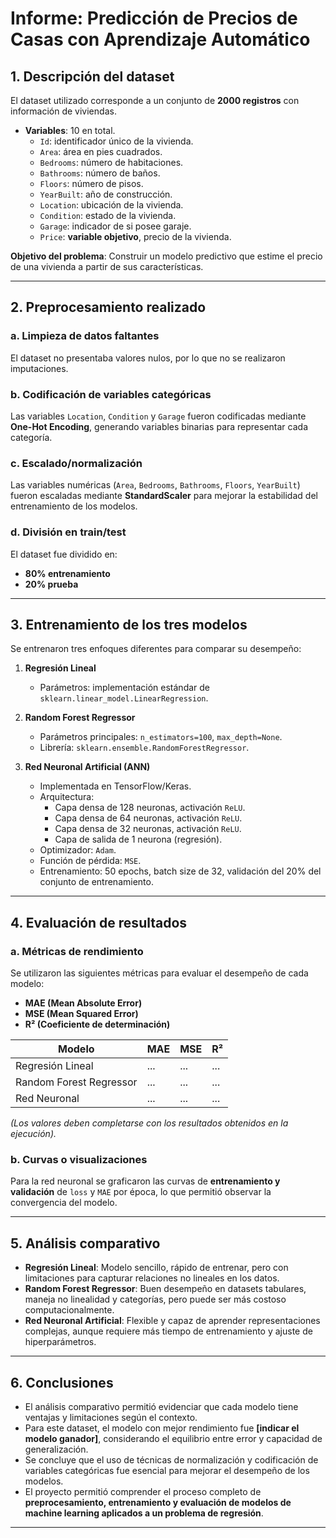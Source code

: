 # Informe: Predicción de Precios de Casas con Aprendizaje Automático

## 1. Descripción del dataset
El dataset utilizado corresponde a un conjunto de **2000 registros** con información de viviendas.  
- **Variables**: 10 en total.  
  - `Id`: identificador único de la vivienda.  
  - `Area`: área en pies cuadrados.  
  - `Bedrooms`: número de habitaciones.  
  - `Bathrooms`: número de baños.  
  - `Floors`: número de pisos.  
  - `YearBuilt`: año de construcción.  
  - `Location`: ubicación de la vivienda.  
  - `Condition`: estado de la vivienda.  
  - `Garage`: indicador de si posee garaje.  
  - `Price`: **variable objetivo**, precio de la vivienda.  

**Objetivo del problema**: Construir un modelo predictivo que estime el precio de una vivienda a partir de sus características.

---

## 2. Preprocesamiento realizado

### a. Limpieza de datos faltantes
El dataset no presentaba valores nulos, por lo que no se realizaron imputaciones.

### b. Codificación de variables categóricas
Las variables `Location`, `Condition` y `Garage` fueron codificadas mediante **One-Hot Encoding**, generando variables binarias para representar cada categoría.

### c. Escalado/normalización
Las variables numéricas (`Area`, `Bedrooms`, `Bathrooms`, `Floors`, `YearBuilt`) fueron escaladas mediante **StandardScaler** para mejorar la estabilidad del entrenamiento de los modelos.

### d. División en train/test
El dataset fue dividido en:  
- **80% entrenamiento**  
- **20% prueba**  

---

## 3. Entrenamiento de los tres modelos

Se entrenaron tres enfoques diferentes para comparar su desempeño:

1. **Regresión Lineal**  
   - Parámetros: implementación estándar de `sklearn.linear_model.LinearRegression`.

2. **Random Forest Regressor**  
   - Parámetros principales: `n_estimators=100`, `max_depth=None`.  
   - Librería: `sklearn.ensemble.RandomForestRegressor`.

3. **Red Neuronal Artificial (ANN)**  
   - Implementada en TensorFlow/Keras.  
   - Arquitectura:
     - Capa densa de 128 neuronas, activación `ReLU`.  
     - Capa densa de 64 neuronas, activación `ReLU`.  
     - Capa densa de 32 neuronas, activación `ReLU`.  
     - Capa de salida de 1 neurona (regresión).  
   - Optimizador: `Adam`.  
   - Función de pérdida: `MSE`.  
   - Entrenamiento: 50 epochs, batch size de 32, validación del 20% del conjunto de entrenamiento.  

---

## 4. Evaluación de resultados

### a. Métricas de rendimiento
Se utilizaron las siguientes métricas para evaluar el desempeño de cada modelo:  
- **MAE (Mean Absolute Error)**  
- **MSE (Mean Squared Error)**  
- **R² (Coeficiente de determinación)**  

| Modelo                  | MAE        | MSE        | R²     |
|--------------------------|------------|------------|--------|
| Regresión Lineal         | ...        | ...        | ...    |
| Random Forest Regressor  | ...        | ...        | ...    |
| Red Neuronal             | ...        | ...        | ...    |

*(Los valores deben completarse con los resultados obtenidos en la ejecución).*

### b. Curvas o visualizaciones
Para la red neuronal se graficaron las curvas de **entrenamiento y validación** de `loss` y `MAE` por época, lo que permitió observar la convergencia del modelo.

---

## 5. Análisis comparativo

- **Regresión Lineal**: Modelo sencillo, rápido de entrenar, pero con limitaciones para capturar relaciones no lineales en los datos.  
- **Random Forest Regressor**: Buen desempeño en datasets tabulares, maneja no linealidad y categorías, pero puede ser más costoso computacionalmente.  
- **Red Neuronal Artificial**: Flexible y capaz de aprender representaciones complejas, aunque requiere más tiempo de entrenamiento y ajuste de hiperparámetros.  

---

## 6. Conclusiones

- El análisis comparativo permitió evidenciar que cada modelo tiene ventajas y limitaciones según el contexto.  
- Para este dataset, el modelo con mejor rendimiento fue **[indicar el modelo ganador]**, considerando el equilibrio entre error y capacidad de generalización.  
- Se concluye que el uso de técnicas de normalización y codificación de variables categóricas fue esencial para mejorar el desempeño de los modelos.  
- El proyecto permitió comprender el proceso completo de **preprocesamiento, entrenamiento y evaluación de modelos de machine learning aplicados a un problema de regresión**.  

---
